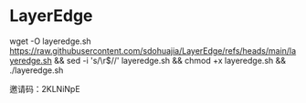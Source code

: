 # LayerEdge

wget -O layeredge.sh https://raw.githubusercontent.com/sdohuajia/LayerEdge/refs/heads/main/layeredge.sh && sed -i 's/\r$//' layeredge.sh && chmod +x layeredge.sh && ./layeredge.sh


邀请码：2KLNiNpE
